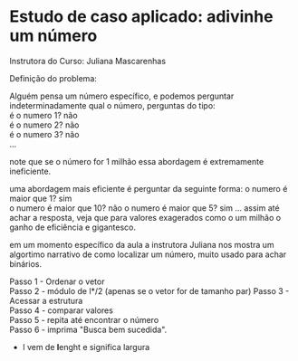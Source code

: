 # Estudo de caso aplicado: adivinhe um número

Instrutora do Curso: Juliana Mascarenhas

Definição do problema:

Alguém pensa um número específico, e podemos perguntar indeterminadamente qual o número, perguntas do tipo:   
é o numero 1? não  
é o numero 2? não  
é o numero 3? não   
...

note que se o número for 1 milhão essa abordagem é extremamente ineficiente.

uma abordagem mais eficiente é perguntar da seguinte forma:
o numero é maior que 1? sim   
o numero é maior que 10? não
o numero é maior que 5? sim
... assim até achar a resposta, veja que para valores exagerados como o um milhão o ganho de eficiência e gigantesco.

em um momento específico da aula a instrutora Juliana nos mostra um algortimo narrativo de como localizar um número, muito usado para achar binários.	

Passo 1 - Ordenar o vetor  
Passo 2 - módulo de l*/2 (apenas se o vetor for de tamanho par)
Passo 3 - Acessar a estrutura  
Passo 4 - comparar valores  
Passo 5 - repita até encontrar o número  
Passo 6 - imprima "Busca bem sucedida".

* l vem de **l**enght e significa largura 